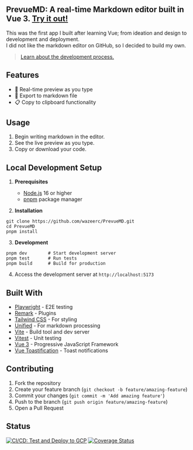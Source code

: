 ## PrevueMD: A real-time Markdown editor built in Vue 3. [Try it out!](https://bit.ly/prevuemd)

This was the first app I built after learning Vue; from ideation and design to development and deployment. <br>
I did not like the markdown editor on GitHub, so I decided to build my own.

> [Learn about the development process.](https://wazeerc.github.io/blog/learning-vue/)

## Features

- 🚀 Real-time preview as you type
- 💾 Export to markdown file
- 📋 Copy to clipboard functionality

## Usage

1. Begin writing markdown in the editor.
2. See the live preview as you type.
3. Copy or download your code.

## Local Development Setup

1. **Prerequisites**
   - [Node.js](https://nodejs.org/en/download) 16 or higher
   - [pnpm](https://pnpm.io/installation) package manager

2. **Installation**
```
git clone https://github.com/wazeerc/PrevueMD.git
cd PrevueMD
pnpm install
```

3. **Development**
```
pnpm dev        # Start development server
pnpm test       # Run tests
pnpm build      # Build for production
```

4. Access the development server at `http://localhost:5173`

## Built With

- [Playwright](https://playwright.dev/) - E2E testing
- [Remark](https://remark.js.org/) - Plugins
- [Tailwind CSS](https://tailwindcss.com/) - For styling
- [Unified](https://unifiedjs.com/) - For markdown processing
- [Vite](https://vitejs.dev/) - Build tool and dev server
- [Vitest](https://vitest.dev/) - Unit testing
- [Vue 3](https://vuejs.org/) - Progressive JavaScript Framework
- [Vue Toastification](https://github.com/Maronato/vue-toastification) - Toast notifications

## Contributing

1. Fork the repository
2. Create your feature branch (`git checkout -b feature/amazing-feature`)
3. Commit your changes (`git commit -m 'Add amazing feature'`)
4. Push to the branch (`git push origin feature/amazing-feature`)
5. Open a Pull Request

## Status

[![CI/CD: Test and Deploy to GCP](https://github.com/wazeerc/PrevueMD/actions/workflows/ci-cd.yml/badge.svg)](https://github.com/wazeerc/PrevueMD/actions/workflows/ci-cd.yml)
[![Coverage Status](https://coveralls.io/repos/github/wazeerc/PrevueMD/badge.svg?branch=main)](https://coveralls.io/github/wazeerc/PrevueMD?branch=main)
